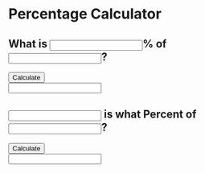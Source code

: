 <!DOCTYPE html> 
<html lang="en"> 
<head> 
    <meta charset="UTF-8"> 
    <meta http-equiv="X-UA-Compatible" content="IE=edge"> 
    <meta name="viewport" content= 
        "width=device-width, initial-scale=1.0"> 
    <title>Percentage Calculator</title> 
    <link rel="stylesheet" href="style.css" type="text/css" /> 
</head> 
<body> 
    <h1>Percentage Calculator</h1> 
    <div> 
        <!-- Defines a field for entering a number-->
        <h2> What is <input type="number" id="percent" />% of 
            <input type="number" id="num" />? 
        </h2> 
        <!-- onclick event is to call the function when 
            user click on the button-->
        <button onclick="percentage_1()">Calculate</button><br> 
            <!-- Read-only input field to display 
            output and cannot be modified -->
        <input type="text" id="value1" readonly /> 
    </div> 
    <div> 
        <!-- Defines a field for entering a number -->
        <h2><input type="number" id="num1" /> 
            is what Percent of 
            <input type="number" id="num2" />? 
        </h2> 
        <!-- onclick event is to call the function 
            when user click on the button -->
        <button onclick="percentage_2()">Calculate</button> 
          <br> 
        <!-- Read-only input field to display 
            output and cannot be modified -->
        <input type="text" id="value2" readonly /> 
    </div>
    <script type="text/javascript" src="script.js"></script> 
</body> 
</html> 
